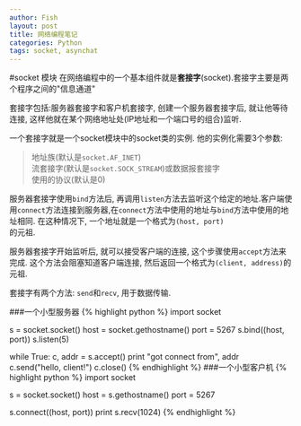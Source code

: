 ```yaml
---
author: Fish
layout: post
title: 网络编程笔记
categories: Python
tags: socket, asynchat
---
```

#socket 模块
在网络编程中的一个基本组件就是**套接字**(socket).套接字主要是两个程序之间的"信息通道"


套接字包括:服务器套接字和客户机套接字, 创建一个服务器套接字后, 就让他等待连接, 这样他就在某个网络地址处(IP地址和一个端口号的组合)监听.<br>


一个套接字就是一个socket模块中的socket类的实例. 他的实例化需要3个参数:
>地址族(默认是<code>socket.AF_INET</code>)<br>
>流套接字(默认是<code>socket.SOCK_STREAM</code>)或数据报套接字<br>
>使用的协议(默认是0)<br>
<!--more-->

服务器套接字使用<code>bind</code>方法后, 再调用<code>listen</code>方法去监听这个给定的地址.客户端使用<code>connect</code>方法连接到服务器,在<code>connect</code>方法中使用的地址与<code>bind</code>方法中使用的地址相同. 在这种情况下, 一个地址就是一个格式为<code>(host, port) </code>的元祖.


服务器套接字开始监听后, 就可以接受客户端的连接, 这个步骤使用<code>accept</code>方法来完成. 这个方法会阻塞知道客户端连接, 然后返回一个格式为<code>(client, address)</code>的元祖.


套接字有两个方法: <code>send</code>和<code>recv</code>, 用于数据传输.


###一个小型服务器
{% highlight python %}
import socket

s = socket.socket()
host = socket.gethostname()
port = 5267
s.bind((host, port))
s.listen(5)

while True:
    c, addr = s.accept()
    print "got connect from", addr
    c.send("hello, client!")
    c.close()
{% endhighlight %}
###一个小型客户机
{% highlight python %}
import socket

s = socket.socket()
host = s.gethostname()
port = 5267

s.connect((host, port))
print s.recv(1024)
{% endhighlight %}

